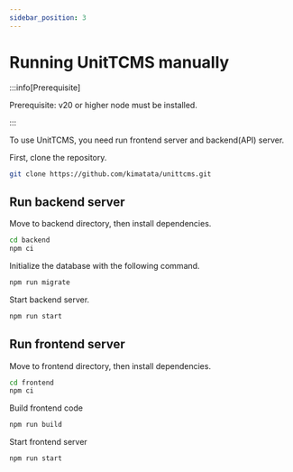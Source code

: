 ```yaml
---
sidebar_position: 3
---
```


# Running UnitTCMS manually

:::info[Prerequisite]

Prerequisite: v20 or higher node must be installed.

:::

To use UnitTCMS, you need run frontend server and backend(API) server.

First, clone the repository.

```bash
git clone https://github.com/kimatata/unittcms.git
```

## Run backend server

Move to backend directory, then install dependencies.

```bash
cd backend
npm ci
```

Initialize the database with the following command.

```bash
npm run migrate
```

Start backend server.

```bash
npm run start
```

## Run frontend server

Move to frontend directory, then install dependencies.

```bash
cd frontend
npm ci
```

Build frontend code

```bash
npm run build
```

Start frontend server

```
npm run start
```
